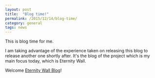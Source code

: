 ```yaml
---
layout: post
title:  "Blog time!"
permalink: /2015/12/14/blog-time/
category: general
tags: news
---
```


This is blog time for me.

I am taking advantage of the experience taken on releasing this blog to release another one shortly after.
It's the blog of the project which is my main focus today, which is Eternity Wall.

Welcome [Eternity Wall Blog](http://blog.eternitywall.it)!
